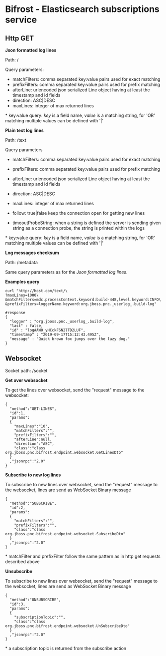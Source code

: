 # Bifrost - Elasticsearch subscriptions service

## Http GET
**Json formatted log lines**

Path: /

Query parameters:

- matchFilters: comma separated key:value pairs used for exact matching
- prefixFilters: comma separated key:value pairs used for prefix matching 
- afterLine: urlencoded json serialized Line object having at least the timestamp and id fields
- direction: ASC|DESC
- maxLines: integer of max returned lines

\* key:value query: *key* is a field name, *value* is a matching string, for 'OR' matching  multiple values can be defined with '|'   

**Plain text log lines**

Path: /text

Query parameters

- matchFilters: comma separated key:value pairs used for exact matching
- prefixFilters: comma separated key:value pairs used for prefix matching 
- afterLine: urlencoded json serialized Line object having at least the timestamp and id fields
- direction: ASC|DESC
- maxLines: integer of max returned lines

- follow: true|false keep the connection open for getting new lines
- timeoutProbeString: when a string is defined the server is sending given string as a connection probe, the string is printed within the logs

\* key:value query: *key* is a field name, *value* is a matching string, for 'OR' matching  multiple values can be defined with '|'   

**Log messages checksum**

Path: /metadata

Same query parameters as for the *Json formatted log lines*.


**Examples query**

```
curl "http://host.com/text/\
?maxLines=1000\
&matchFilters=mdc.processContext.keyword:build-448,level.keyword:INFO\
&prefixFilters=loggerName.keyword:org.jboss.pnc._userlog_.build-log"

#response
{
  "logger" : "org.jboss.pnc._userlog_.build-log",
  "last" : false,
  "id" : "log#AW0_yHCckFSN2lTD2LUF",
  "timestamp" : "2019-09-17T15:12:43.495Z",
  "message" : "Quick brown fox jumps over the lazy dog."
}
```

## Websocket

Socket path: /socket

**Get over websocket**

To get the lines over websocket, send the "request" message to the websocket:
```
{
  "method":"GET-LINES",
  "id":1,
  "params":
  {
    "maxLines":"10",
    "matchFilters":"",
    "prefixFilters":"",
    "afterLine":null,
    "direction":"ASC",
    "class":"class org.jboss.pnc.bifrost.endpoint.websocket.GetLinesDto"
  }
  ,"jsonrpc":"2.0"
}
```

**Subscribe to new log lines**

To subscribe to new lines over websocket, send the "request" message to the websocket, lines are send as WebSocket Binary message
```
{
  "method":"SUBSCRIBE",
  "id":2,
  "params":
  {
    "matchFilters":"",
    "prefixFilters":"",
    "class":"class org.jboss.pnc.bifrost.endpoint.websocket.SubscribeDto"
  }
  ,"jsonrpc":"2.0"
}
```

\* matchFilter and prefixFilter follow the same pattern as in http get requests described above

**Unsubscribe**

To subscribe to new lines over websocket, send the "request" message to the websocket, lines are send as WebSocket Binary message
```
{
  "method":"UNSUBSCRIBE",
  "id":3,
  "params":
  {
    "subscriptionTopic":"",
    "class":"class org.jboss.pnc.bifrost.endpoint.websocket.UnSubscribeDto"
  }
  ,"jsonrpc":"2.0"
}
```
\* a subscription topic is returned from the subscribe action



